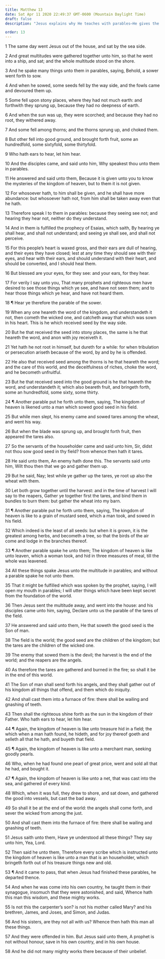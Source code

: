 ```yaml
---
title: Matthew 13
date: Sat Apr 11 2020 22:49:37 GMT-0600 (Mountain Daylight Time)
draft: false
description: "Jesus explains why He teaches with parables—He gives the parables of the sower, the wheat and the tares, the grain of mustard seed, the leaven, the treasure hidden in the field, the pearl of great price, and the net cast into the sea—A prophet is not honored by his own people."

order: 13
---
```

    
1 The same day went Jesus out of the house, and sat by the sea side.

2 And great multitudes were gathered together unto him, so that he went into a ship, and sat; and the whole multitude stood on the shore.

3 And he spake many things unto them in parables, saying, Behold, a sower went forth to sow.

4 And when he sowed, some seeds fell by the way side, and the fowls came and devoured them up.

5 Some fell upon stony places, where they had not much earth: and forthwith they sprung up, because they had no deepness of earth.

6 And when the sun was up, they were scorched; and because they had no root, they withered away.

7 And some fell among thorns; and the thorns sprung up, and choked them.

8 But other fell into good ground, and brought forth fruit, some an hundredfold, some sixtyfold, some thirtyfold.

9 Who hath ears to hear, let him hear.

10 And the disciples came, and said unto him, Why speakest thou unto them in parables.

11 He answered and said unto them, Because it is given unto you to know the mysteries of the kingdom of heaven, but to them it is not given.

12 For whosoever hath, to him shall be given, and he shall have more abundance: but whosoever hath not, from him shall be taken away even that he hath.

13 Therefore speak I to them in parables: because they seeing see not; and hearing they hear not, neither do they understand.

14 And in them is fulfilled the prophecy of Esaias, which saith, By hearing ye shall hear, and shall not understand; and seeing ye shall see, and shall not perceive.

15 For this people’s heart is waxed gross, and their ears are dull of hearing, and their eyes they have closed; lest at any time they should see with their eyes, and hear with their ears, and should understand with their heart, and should be converted, and I should heal them.

16 But blessed are your eyes, for they see: and your ears, for they hear.

17 For verily I say unto you, That many prophets and righteous men have desired to see those things which ye see, and have not seen them; and to hear those things which ye hear, and have not heard them.

18 ¶ Hear ye therefore the parable of the sower.

19 When any one heareth the word of the kingdom, and understandeth it not, then cometh the wicked one, and catcheth away that which was sown in his heart. This is he which received seed by the way side.

20 But he that received the seed into stony places, the same is he that heareth the word, and anon with joy receiveth it.

21 Yet hath he not root in himself, but dureth for a while: for when tribulation or persecution ariseth because of the word, by and by he is offended.

22 He also that received seed among the thorns is he that heareth the word; and the care of this world, and the deceitfulness of riches, choke the word, and he becometh unfruitful.

23 But he that received seed into the good ground is he that heareth the word, and understandeth it; which also beareth fruit, and bringeth forth, some an hundredfold, some sixty, some thirty.

24 ¶ Another parable put he forth unto them, saying, The kingdom of heaven is likened unto a man which sowed good seed in his field.

25 But while men slept, his enemy came and sowed tares among the wheat, and went his way.

26 But when the blade was sprung up, and brought forth fruit, then appeared the tares also.

27 So the servants of the householder came and said unto him, Sir, didst not thou sow good seed in thy field? from whence then hath it tares.

28 He said unto them, An enemy hath done this. The servants said unto him, Wilt thou then that we go and gather them up.

29 But he said, Nay; lest while ye gather up the tares, ye root up also the wheat with them.

30 Let both grow together until the harvest: and in the time of harvest I will say to the reapers, Gather ye together first the tares, and bind them in bundles to burn them: but gather the wheat into my barn.

31 ¶ Another parable put he forth unto them, saying, The kingdom of heaven is like to a grain of mustard seed, which a man took, and sowed in his field.

32 Which indeed is the least of all seeds: but when it is grown, it is the greatest among herbs, and becometh a tree, so that the birds of the air come and lodge in the branches thereof.

33 ¶ Another parable spake he unto them; The kingdom of heaven is like unto leaven, which a woman took, and hid in three measures of meal, till the whole was leavened.

34 All these things spake Jesus unto the multitude in parables; and without a parable spake he not unto them.

35 That it might be fulfilled which was spoken by the prophet, saying, I will open my mouth in parables; I will utter things which have been kept secret from the foundation of the world.

36 Then Jesus sent the multitude away, and went into the house: and his disciples came unto him, saying, Declare unto us the parable of the tares of the field.

37 He answered and said unto them, He that soweth the good seed is the Son of man.

38 The field is the world; the good seed are the children of the kingdom; but the tares are the children of the wicked one.

39 The enemy that sowed them is the devil; the harvest is the end of the world; and the reapers are the angels.

40 As therefore the tares are gathered and burned in the fire; so shall it be in the end of this world.

41 The Son of man shall send forth his angels, and they shall gather out of his kingdom all things that offend, and them which do iniquity.

42 And shall cast them into a furnace of fire: there shall be wailing and gnashing of teeth.

43 Then shall the righteous shine forth as the sun in the kingdom of their Father. Who hath ears to hear, let him hear.

44 ¶ Again, the kingdom of heaven is like unto treasure hid in a field; the which when a man hath found, he hideth, and for joy thereof goeth and selleth all that he hath, and buyeth that field.

45 ¶ Again, the kingdom of heaven is like unto a merchant man, seeking goodly pearls.

46 Who, when he had found one pearl of great price, went and sold all that he had, and bought it.

47 ¶ Again, the kingdom of heaven is like unto a net, that was cast into the sea, and gathered of every kind.

48 Which, when it was full, they drew to shore, and sat down, and gathered the good into vessels, but cast the bad away.

49 So shall it be at the end of the world: the angels shall come forth, and sever the wicked from among the just.

50 And shall cast them into the furnace of fire: there shall be wailing and gnashing of teeth.

51 Jesus saith unto them, Have ye understood all these things? They say unto him, Yea, Lord.

52 Then said he unto them, Therefore every scribe which is instructed unto the kingdom of heaven is like unto a man that is an householder, which bringeth forth out of his treasure things new and old.

53 ¶ And it came to pass, that when Jesus had finished these parables, he departed thence.

54 And when he was come into his own country, he taught them in their synagogue, insomuch that they were astonished, and said, Whence hath this man this wisdom, and these mighty works.

55 Is not this the carpenter’s son? is not his mother called Mary? and his brethren, James, and Joses, and Simon, and Judas.

56 And his sisters, are they not all with us? Whence then hath this man all these things.

57 And they were offended in him. But Jesus said unto them, A prophet is not without honour, save in his own country, and in his own house.

58 And he did not many mighty works there because of their unbelief.
